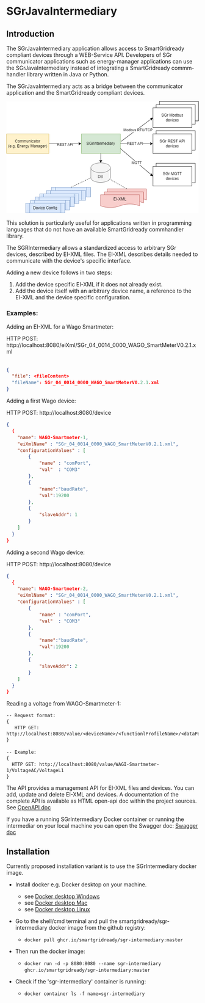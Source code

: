 # SGrJavaIntermediary
## Introduction

The SGrJavaIntermediary application allows access to SmartGridready compliant devices through a
WEB-Service API. Developers of SGr communicator applications such as energy-manager applications
can use the SGrJavaIntermediary instead of integrating a SmartGridready commm-handler library written 
in Java or Python.

The SGrJavaIntermediary acts as a bridge between the communicator application and the SmartGridready
compliant devices.

 ![Architecture-Overview.png](doc/Architecture-Overview.png)

This solution is particularly useful for applications written in programming languages that do not have an available 
SmartGridready commhandler library.

The SGRIntermediary allows a standardized access to arbitrary SGr devices, described by EI-XML files. 
The EI-XML describes details needed to communicate with the device's specific interface.

Adding a new device follows in two steps:
1. Add the device specific EI-XML if it does not already exist.
2. Add the device itself with an arbitrary device name, a reference to the EI-XML and the device specific 
configuration.

### Examples:

Adding an EI-XML for a Wago Smartmeter: 

HTTP POST:  http://localhost:8080/eiXml/SGr_04_0014_0000_WAGO_SmartMeterV0.2.1.xml
```json

{
  "file": <fileContent>
  "fileName": SGr_04_0014_0000_WAGO_SmartMeterV0.2.1.xml
}
```
Adding a first Wago device:

HTTP POST: http://localhost:8080/device
```json
{
  {
    "name": WAGO-Smartmeter-1,
    "eiXmlName" : "SGr_04_0014_0000_WAGO_SmartMeterV0.2.1.xml",
    "configurationValues" : [
        {
            "name" : "comPort",
            "val"  : "COM3"
        },
        {
            "name":"baudRate",
            "val":19200
        },
        {
            "slaveAddr": 1
        }
    ]
  }
}
```

Adding a second Wago device:

HTTP POST: http://localhost:8080/device
```json
{
  {
    "name": WAGO-Smartmeter-2,
    "eiXmlName" : "SGr_04_0014_0000_WAGO_SmartMeterV0.2.1.xml",
    "configurationValues" : [
        {
            "name" : "comPort",
            "val"  : "COM3"
        },
        {
            "name":"baudRate",
            "val":19200
        },
        {
            "slaveAddr": 2
        }
    ]
  }
}
```

Reading a voltage from WAGO-Smartmeter-1:
```
-- Request format:
{
   HTTP GET: http://localhost:8080/value/<deviceName>/<functionlProfileName>/<dataPointName>
}

-- Example:
{
  HTTP GET: http://localhost:8080/value/WAGI-Smartmeter-1/VoltageAC/VoltageL1
}
```

The API provides a management API for EI-XML files and devices. You can add, update and delete EI-XML and devices.
A documentation of the complete API is available as HTML open-api doc within the project sources. See <a href="https://github.com/SmartGridready/SGrJavaIntermediary/tree/master/openapi/index.html" target="_blank">OpenAPI doc</a>

If you have a running SGrIntermediary Docker container or running the intermediar on your local machine you can open 
the Swagger doc: [Swagger doc](http://localhost:8080/swagger-ui.html)


## Installation

Currently proposed installation variant is to use the SGrIntermediary docker image.

- Install docker e.g. Docker desktop on your machine. 
  - see [Docker desktop Windows](https://docs.docker.com/desktop/install/windows-install/)
  - see [Docker desktop Mac](https://docs.docker.com/desktop/install/mac-install/)
  - see [Docker desktop Linux](https://docs.docker.com/desktop/install/linux/)


- Go to the shell/cmd terminal and pull the smartgridready/sgr-intermediary docker image from the github registry:
  - `docker pull ghcr.io/smartgridready/sgr-intermediary:master`


- Then run the docker image:
  - `docker run -d -p 8080:8080 --name sgr-intermediary ghcr.io/smartgridready/sgr-intermediary:master`

- Check if the 'sgr-intermediary' container is running:
  - `docker container ls -f name=sgr-intermediary`







 
